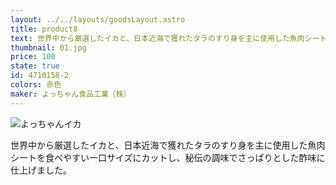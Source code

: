 ```yaml
---
layout: ../../layouts/goodsLayout.astro
title: product8
text: 世界中から厳選したイカと、日本近海で獲れたタラのすり身を主に使用した魚肉シートを食べやすい一口サイズにカットし、秘伝の調味でさっぱりとした酢味に仕上げました。
thumbnail: 01.jpg
price: 100
state: true
id: 4710158-2
colors: 赤色
maker: よっちゃん食品工業（株）
---
```

![よっちゃんイカ](/images/logo01.png)

<article>
    <p>世界中から厳選したイカと、日本近海で獲れたタラのすり身を主に使用した魚肉シートを食べやすい一口サイズにカットし、秘伝の調味でさっぱりとした酢味に仕上げました。</p>
  </a>
</article>
